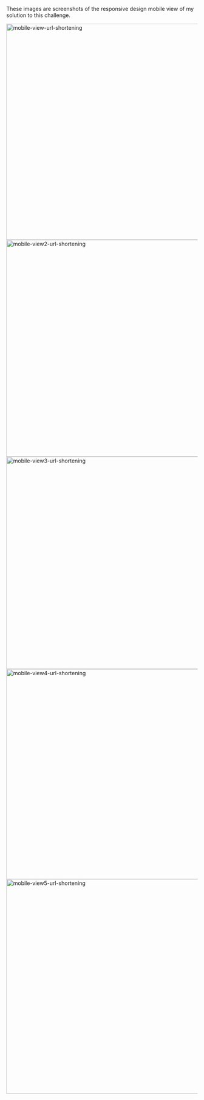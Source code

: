 These images are screenshots of the responsive design mobile view of my solution to this challenge.


<img width="569" alt="mobile-view-url-shortening" src="https://user-images.githubusercontent.com/110371718/207963730-d56e066e-e527-40ff-b37c-4c77df8f6ee8.png">
<img width="571" alt="mobile-view2-url-shortening" src="https://user-images.githubusercontent.com/110371718/207963759-162fcc73-be3d-4697-a43f-9d5abca498db.png">
<img width="559" alt="mobile-view3-url-shortening" src="https://user-images.githubusercontent.com/110371718/207963779-5e98a87f-6207-4762-966e-7218d9c4ab8d.png">
<img width="553" alt="mobile-view4-url-shortening" src="https://user-images.githubusercontent.com/110371718/207963807-69e1a1c3-af55-4abf-894b-72c0e3ad6772.png">
<img width="565" alt="mobile-view5-url-shortening" src="https://user-images.githubusercontent.com/110371718/207964068-f1397abb-9937-4bcc-9fea-f0bc08596490.png">
